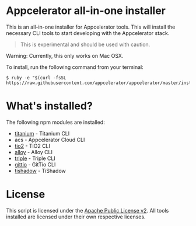 Appcelerator all-in-one installer
=================================

This is an all-in-one installer for Appcelerator tools.  This will install the necessary CLI tools to start developing with the Appcelerator stack.

> This is experimental and should be used with caution.

Warning: Currently, this only works on Mac OSX.

To install, run the following command from your terminal:

	$ ruby -e "$(curl -fsSL https://raw.githubusercontent.com/appcelerator/appcelerator/master/install)"


# What's installed?

The following npm modules are installed:

- [titanium](https://github.com/appcelerator/titanium) - Titanium CLI
- acs - Appcelerator Cloud CLI
- [tio2](https://github.com/appcelerator/tio2) - TiO2 CLI
- [alloy](https://github.com/appcelerator/alloy) - Alloy CLI
- [triple](https://github.com/tonylukasavage/triple) - Triple CLI
- [gittio](https://github.com/fokkezb/gittio) - GitTio CLI
- [tishadow](https://github.com/dbankier/TiShadow) - TiShadow


# License

This script is licensed under the [Apache Public License v2](LICENSE).  All tools installed are licensed under their own respective licenses.
